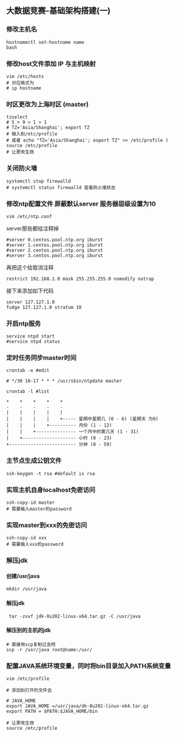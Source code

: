 ## 大数据竞赛-基础架构搭建(一)



### 修改主机名 

```shell
hostnamectl set-hostname name
bash
```



###  修改host文件添加 IP 与主机映射

```shell
vim /etc/hosts
# 对应格式为
# ip hostname
```



###  时区更改为上海时区 (master)

```shell
tzselect
# 5 > 9 > 1 > 1
# TZ='Asia/Shanghai'; export TZ
# 输入到/etc/profile
# 或者 echo "TZ='Asia/Shanghai'; export TZ" >> /etc/profile )
source /etc/profile
# 让更改生效
```



### 关闭防火墙

```shell
systemctl stop firewalld 
# systemctl status firewalld 查看防火墙状态
```





### 修改ntp配置文件 屏蔽默认server 服务器层级设置为10

```shell
vim /etc/ntp.conf
```



server那些都给注释掉

``` shell
#server 0.centos.pool.ntp.org iburst
#server 1.centos.pool.ntp.org iburst
#server 2.centos.pool.ntp.org iburst
#server 3.centos.pool.ntp.org iburst
```

再把这个给取消注释

```shell
restrict 192.168.1.0 mask 255.255.255.0 nomodify notrap

```

接下来添加如下代码

```shell
server 127.127.1.0
fudge 127.127.1.0 stratum 10
```



### 开启ntp服务

```shell
service ntpd start
#service ntpd status
```



### 定时任务同步master时间

```shell
crontab -e #edit

# */30 10-17 * * * /usr/sbin/ntpdate master

crontab -l #list
```



```shell
*    *    *    *    *
-    -    -    -    -
|    |    |    |    |
|    |    |    |    +----- 星期中星期几 (0 - 6) (星期天 为0)
|    |    |    +---------- 月份 (1 - 12) 
|    |    +--------------- 一个月中的第几天 (1 - 31)
|    +-------------------- 小时 (0 - 23)
+------------------------- 分钟 (0 - 59)
```



###  主节点生成公钥文件

```shell
ssh-keygen -t rsa #default is rsa
```



### 实现主机自身localhost免密访问

```shell
ssh-copy-id master
# 需要输入master的password
```



### 实现master到xxx的免密访问

````shell
ssh-copy-id xxx
# 需要输入xxx的password
````



### 解压jdk



#### 创建/usr/java

```shell
mkdir /usr/java
```



#### 解压jdk

```shell
 tar -zxvf jdk-8u202-linux-x64.tar.gz -C /usr/java 
```



#### 解压别的主机的jdk

```shell
# 直接用scp复制过去吧
scp -r /usr/java root@name:/usr/
```



### 配置JAVA系统环境变量，同时将bin目录加入PATH系统变量

```shell
vim /etc/profile

# 添加到打开的文件去

# JAVA_HOME
export JAVA_HOME =/usr/java/dk-8u202-linux-x64.tar.gz
export PATH = $PATH:$JAVA_HOME/bin

# 让更改生效
source /etc/profile
```


